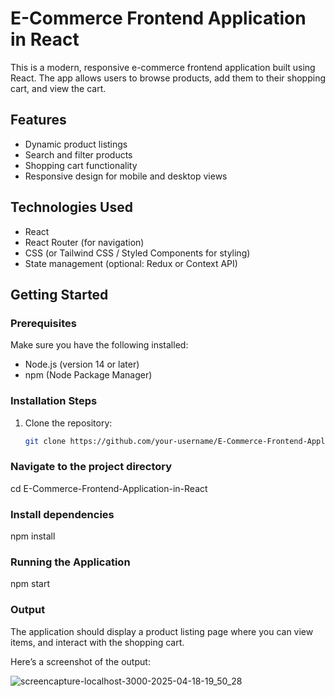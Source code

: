 # E-Commerce Frontend Application in React

This is a modern, responsive e-commerce frontend application built using React. The app allows users to browse products, add them to their shopping cart, and view the cart.

## Features
- Dynamic product listings
- Search and filter products
- Shopping cart functionality
- Responsive design for mobile and desktop views

## Technologies Used
- React
- React Router (for navigation)
- CSS (or Tailwind CSS / Styled Components for styling)
- State management (optional: Redux or Context API)

## Getting Started

### Prerequisites

Make sure you have the following installed:
- Node.js (version 14 or later)
- npm (Node Package Manager)

### Installation Steps

1. Clone the repository:

   ```bash
   git clone https://github.com/your-username/E-Commerce-Frontend-Application-in-React.git

### Navigate to the project directory
cd E-Commerce-Frontend-Application-in-React

### Install dependencies
npm install 

### Running the Application
npm start

### Output
The application should display a product listing page where you can view items, and interact with the shopping cart.

Here’s a screenshot of the output:

![screencapture-localhost-3000-2025-04-18-19_50_28](https://github.com/user-attachments/assets/b0528459-d226-4a75-8488-a5f30efd7312)


